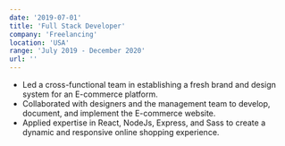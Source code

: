 ```yaml
---
date: '2019-07-01'
title: 'Full Stack Developer'
company: 'Freelancing'
location: 'USA'
range: 'July 2019 - December 2020'
url: ''
---
```


- Led a cross-functional team in establishing a fresh brand and design system for an E-commerce platform.
- Collaborated with designers and the management team to develop, document, and implement the E-commerce website.
- Applied expertise in React, NodeJs, Express, and Sass to create a dynamic and responsive online shopping experience.
